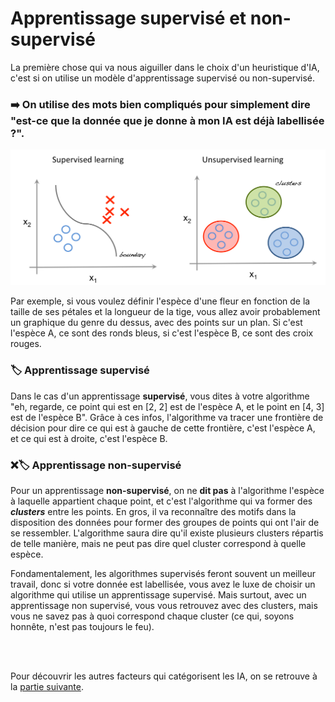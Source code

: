 # Apprentissage supervisé et non-supervisé

La première chose qui va nous aiguiller dans le choix d'un heuristique d'IA, c'est si on utilise un modèle d'apprentissage supervisé ou non-supervisé.

### ➡️ On utilise des mots bien compliqués pour simplement dire "est-ce que la donnée que je donne à mon IA est déjà labellisée ?".

<img src=img/supervised_unsupervised.png>

Par exemple, si vous voulez définir l'espèce d'une fleur en fonction de la taille de ses pétales et la longueur de la tige, vous allez avoir probablement un graphique du genre du dessus, avec des points sur un plan. Si c'est l'espèce A, ce sont des ronds bleus, si c'est l'espèce B, ce sont des croix rouges.

### 🏷️ Apprentissage supervisé
Dans le cas d'un apprentissage **supervisé**, vous dites à votre algorithme "eh, regarde, ce point qui est en [2, 2] est de l'espèce A, et le point en [4, 3] est de l'espèce B". Grâce à ces infos, l'algorithme va tracer une frontière de décision pour dire ce qui est à gauche de cette frontière, c'est l'espèce A, et ce qui est à droite, c'est l'espèce B.

### ❌🏷️ Apprentissage non-supervisé
Pour un apprentissage **non-supervisé**, on ne **dit pas** à l'algorithme l'espèce à laquelle appartient chaque point, et c'est l'algorithme qui va former des ***clusters*** entre les points. En gros, il va reconnaître des motifs dans la disposition des données pour former des groupes de points qui ont l'air de se ressembler. L'algorithme saura dire qu'il existe plusieurs clusters répartis de telle manière, mais ne peut pas dire quel cluster correspond à quelle espèce.

Fondamentalement, les algorithmes supervisés feront souvent un meilleur travail, donc si votre donnée est labellisée, vous avez le luxe de choisir un algorithme qui utilise un apprentissage supervisé. Mais surtout, avec un apprentissage non supervisé, vous vous retrouvez avec des clusters, mais vous ne savez pas à quoi correspond chaque cluster (ce qui, soyons honnête, n'est pas toujours le feu).

<br><br>

Pour découvrir les autres facteurs qui catégorisent les IA, on se retrouve à la [partie suivante](1.2_regression_classification.md).

